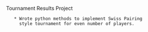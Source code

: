 Tournament Results Project

       * Wrote python methods to implement Swiss Pairing
         style tournament for even number of players.
